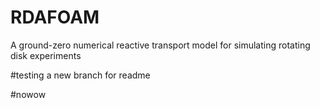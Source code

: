 # RDAFOAM
A ground-zero numerical reactive transport model for simulating rotating disk experiments

#testing a new branch for readme

#nowow
